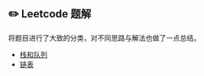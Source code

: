 ## :pencil2: Leetcode 题解

将题目进行了大致的分类，对不同思路与解法也做了一点总结。

- [栈和队列](https://github.com/heming6666/CS-Learning-notes/blob/master/notes/leetcode/%E6%A0%88%E5%92%8C%E9%98%9F%E5%88%97.md)
- [链表](https://github.com/heming6666/CS-Learning-notes/blob/master/notes/leetcode/%E9%93%BE%E8%A1%A8.md)